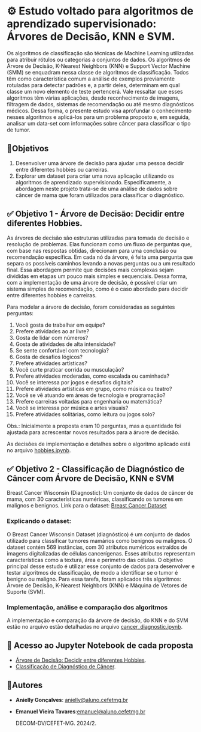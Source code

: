 # ⚙️ **Estudo voltado para algoritmos de aprendizado supervisionado: Árvores de Decisão, KNN e SVM.**

Os algoritmos de classificação são técnicas de Machine Learning utilizadas para atribuir rótulos ou categorias a conjuntos de dados. Os algoritmos de Árvore de Decisão, K-Nearest Neighbors (KNN) e Support Vector Machine (SMM) se enquadram nessa classe de algoritmos de classificação. Todos têm como característica comum a análise de exemplos previamente rotuladas para detectar padrões e, a partir deles, determinam em qual classe um novo elemento de teste pertencerá. Vale ressaltar que esses algoritmos têm várias aplicações, desde reconhecimento de imagens, filtragem de dados, sistemas de recomendação ou até mesmo diagnósticos médicos. Dessa forma, o presente estudo visa aprofundar o conhecimento nesses algoritmos e aplicá-los para um problema proposto e, em seguida, analisar um data-set com informações sobre câncer para classificar o tipo de tumor.

## 📌Objetivos
1. Desenvolver uma árvore de decisão para ajudar uma pessoa decidir entre diferentes hobbies ou carreiras.
2. Explorar um dataset para criar uma nova aplicação utilizando os algoritmos de aprendizado supervisionado. Especificamente, a abordagem neste projeto trata-se de uma análise de dados sobre câncer de mama que foram utilizados para classificar o diagnóstico.


## ✅ **Objetivo 1 - Árvore de Decisão: Decidir entre diferentes Hobbies.**
As árvores de decisão são estruturas utilizadas para tomada de decisão e resolução de problemas. Elas funcionam como um fluxo de perguntas que, com base nas respostas obtidas, direcionam para uma conclusão ou recomendação específica. Em cada nó da árvore, é feita uma pergunta que separa os possíveis caminhos levando a novas perguntas ou a um resultado final.
Essa abordagem  permite que decisões mais complexas sejam divididas em etapas um pouco mais simples e sequenciais. Dessa forma, com a implementação de uma árvore de decisão, é possível criar um sistema simples de recomendação, como é o caso abordado para decidir entre diferentes hobbies e carreiras.

Para modelar a árvore de decisão, foram consideradas as seguintes perguntas:
1. Você gosta de trabalhar em equipe?
2. Prefere atividades ao ar livre?
3. Gosta de lidar com números?
4. Gosta de atividades de alta intensidade?
5. Se sente confortável com tecnologia?
6. Gosta de desafios lógicos?
7. Prefere atividades artísticas?
8. Você curte praticar corrida ou musculação?
9. Prefere atividades moderadas, como escalada ou caminhada?
10. Você se interessa por jogos e desafios digitais?
11. Prefere atividades artísticas em grupo, como música ou teatro?
12. Você se vê atuando em áreas de tecnologia e programação?
13. Prefere carreiras voltadas para engenharia ou matemática?
14. Você se interessa por música e artes visuais?
15. Prefere atividades solitárias, como leitura ou jogos solo?

Obs.: Inicialmente a proposta eram 10 perguntas, mas a quantidade foi ajustada para acrescentar novos resultados para a árvore de decisão.

As decisões de implementação e detalhes sobre o algoritmo aplicado está no arquivo [hobbies.ipynb](hobbies.ipynb).

## ✅ **Objetivo 2 - Classificação de Diagnóstico de Câncer com Árvore de Decisão, KNN e SVM**

Breast Cancer Wisconsin (Diagnostic): Um conjunto de dados de câncer de mama, com 30 características numéricas, classificando os tumores em malignos e benignos.
Link para o dataset: [Breast Cancer Dataset](https://archive.ics.uci.edu/dataset/17/breast+cancer+wisconsin+diagnostic)

###  Explicando o dataset:
O Breast Cancer Wisconsin Dataset (diagnóstico) é um conjunto de dados utilizado para classificar tumores mamários como benignos ou malignos. O dataset contém 569 instâncias, com 30 atributos numéricos extraídos de imagens digitalizadas de células cancerígenas. Esses atributos representam características como a textura, área e perímetro das células. O objetivo principal desse estudo é utilizar esse conjunto de dados para desenvolver e testar algoritmos de classificação, de modo a identificar se o tumor é benigno ou maligno. Para essa tarefa, foram aplicados três algoritmos: Árvore de Decisão, K-Nearest Neighbors (KNN) e Máquina de Vetores de Suporte (SVM).

### Implementação, análise e comparação dos algoritmos
A implementação e comparação da árvore de decisão, do KNN e do SVM estão no arquivo estão detalhadas no arquivo [cancer_diagnostic.ipynb](cancer_diagnostic.ipynb). 


## 📝 Acesso ao Jupyter Notebook de cada proposta
- [Árvore de Decisão: Decidir entre diferentes Hobbies](hobbies.ipynb).
- [Classificação de Diagnóstico de Câncer](cancer_diagnostic.ipynb). 


## 👤Autores
- **Anielly Gonçalves**: anielly@aluno.cefetmg.br
- **Emanuel Vieira Tavares**:emanuel@aluno.cefetmg.br 

  DECOM-DV/CEFET-MG.
  2024/2.
